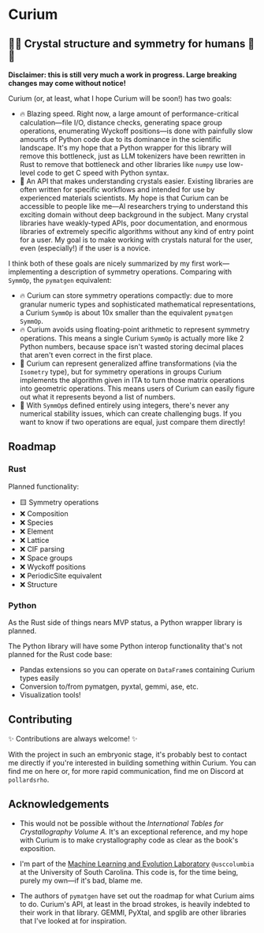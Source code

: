 
# Curium

## 🦀💎 Crystal structure and symmetry for humans 💎🦀

**Disclaimer: this is still very much a work in progress. Large breaking changes may come without
notice!**

Curium (or, at least, what I hope Curium will be soon!) has two goals:

- 🔥 Blazing speed. Right now, a large amount of performance-critical calculation—file I/O, distance
  checks, generating space group operations, enumerating Wyckoff positions—is done with painfully
  slow amounts of Python code due to its dominance in the scientific landscape. It's my hope that a
  Python wrapper for this library will remove this bottleneck, just as LLM tokenizers have been
  rewritten in Rust to remove that bottleneck and other libraries like `numpy` use low-level code to
  get C speed with Python syntax.
- 🔬 An API that makes understanding crystals easier. Existing libraries are often written for
  specific workflows and intended for use by experienced materials scientists. My hope is that
  Curium can be accessible to people like me—AI researchers trying to understand this exciting
  domain without deep background in the subject. Many crystal libraries have weakly-typed APIs, poor
  documentation, and enormous libraries of extremely specific algorithms without any kind of entry
  point for a user. My goal is to make working with crystals natural for the user, even
  (especially!) if the user is a novice.

I think both of these goals are nicely summarized by my first work—implementing a description of
symmetry operations. Comparing with `SymmOp`, the `pymatgen` equivalent:

- 🔥 Curium can store symmetry operations compactly: due to more granular numeric types and
  sophisticated mathematical representations, a Curium `SymmOp` is about 10x smaller than the
  equivalent `pymatgen` `SymmOp`.
- 🔥 Curium avoids using floating-point arithmetic to represent symmetry operations. This means a
  single Curium `SymmOp` is actually more like 2 Python numbers, because space isn't wasted storing
  decimal places that aren't even correct in the first place.
- 🔬 Curium can represent generalized affine transformations (via the `Isometry` type), but for
  symmetry operations in groups Curium implements the algorithm given in ITA to turn those matrix
  operations into geometric operations. This means users of Curium can easily figure out what it
  represents beyond a list of numbers.
- 🔬 With `SymmOp`s defined entirely using integers, there's never any numerical stability issues,
  which can create challenging bugs. If you want to know if two operations are equal, just compare
  them directly!



## Roadmap

### Rust

Planned functionality:
- 🟨 Symmetry operations
- ❌ Composition
- ❌ Species
- ❌ Element
- ❌ Lattice
- ❌ CIF parsing
- ❌ Space groups
- ❌ Wyckoff positions
- ❌ PeriodicSite equivalent
- ❌ Structure

### Python
As the Rust side of things nears MVP status, a Python wrapper library is planned.

The Python library will have some Python interop functionality that's not planned for the Rust code
base:

- Pandas extensions so you can operate on `DataFrame`s containing Curium types easily
- Conversion to/from pymatgen, pyxtal, gemmi, ase, etc.
- Visualization tools!
## Contributing

✨ Contributions are always welcome! ✨

With the project in such an embryonic stage, it's probably best to contact me directly if you're
interested in building something within Curium. You can find me on here or, for more rapid
communication, find me on Discord at `pollardsrho`.


## Acknowledgements

 - This would not be possible without the *International Tables for Crystallography Volume A.* It's
   an exceptional reference, and my hope with Curium is to make crystallography code as clear as the
   book's exposition.

- I'm part of the [Machine Learning and Evolution Laboratory](https://mleg.cse.sc.edu/)
  `@usccolumbia` at the University of South Carolina. This code is, for the time being, purely my
  own—if it's bad, blame me.

- The authors of `pymatgen` have set out the roadmap for what Curium aims to do. Curium's API, at
  least in the broad strokes, is heavily indebted to their work in that library. GEMMI, PyXtal, and
  spglib are other libraries that I've looked at for inspiration.